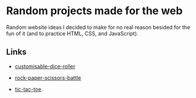 # Random projects made for the web
Random website ideas I decided to make for no real reason besided for the fun of it (and to practice HTML, CSS, and JavaScript).

## Links
- [customisable-dice-roller](https://raw.githack.com/michael-lesirge/random-simple-web-projects/main/customisable-dice-roller/index.html)
- [rock-paper-scissors-battle](https://raw.githack.com/michael-lesirge/random-simple-web-projects/main/rock-paper-scissors-battle/index.html)

- [tic-tac-toe](https://raw.githack.com/michael-lesirge/tic-tac-toe/main/HTML-CSS-JS/game.html?width=3&height=3).
